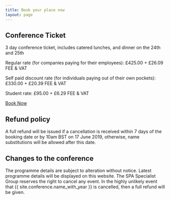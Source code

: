 ```yaml
---
title: Book your place now
layout: page
---
```


<h2>Conference Ticket</h2>
<p>3 day conference ticket, includes catered lunches, and dinner on the 24th and 25th</p>

<p>Regular rate (for companies paying for their employees): £425.00 + £26.09 FEE & VAT</p>
<p>Self paid discount rate (for individuals paying out of their own pockets): £330.00 + £20.39 FEE & VAT</p>
<p>Student rate: £95.00 + £6.29 FEE & VAT</p>

<p><a href="https://www.eventbrite.co.uk/e/spa-2019-tickets-58433478106" class="cta">Book Now</a></p>

<h2>Refund policy</h2>

A full refund will be issued if a cancellation is received within 7 days of the
booking date or by 10am BST on 17 June 2019, otherwise, name substitutions will be
allowed after this date.

<h2>Changes to the conference</h2>
<p>The programme details are subject to alteration without notice. Latest programme details will be displayed on this website. The SPA Specialist Group reserves the right to cancel any event. In the highly unlikely event that {{ site.conference.name_with_year }} is cancelled, then a full refund will be given.</p>

